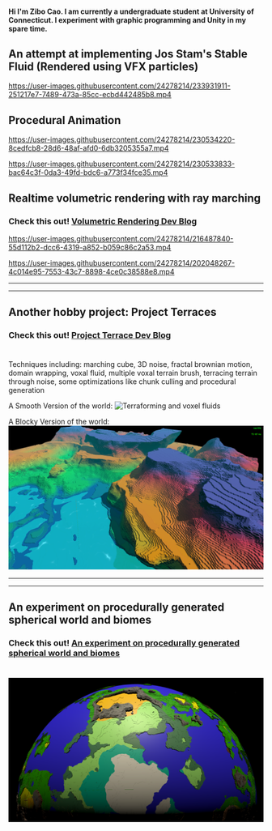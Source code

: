 #### Hi I'm Zibo Cao. I am currently a undergraduate student at University of Connecticut. I experiment with graphic programming and Unity in my spare time. ####


## An attempt at implementing Jos Stam's Stable Fluid (Rendered using VFX particles)



https://user-images.githubusercontent.com/24278214/233931911-251217e7-7489-473a-85cc-ecbd442485b8.mp4




## Procedural Animation ##



https://user-images.githubusercontent.com/24278214/230534220-8cedfcb8-28d6-48af-afd0-6db3205355a7.mp4



https://user-images.githubusercontent.com/24278214/230533833-bac64c3f-0da3-49fd-bdc6-a773f34fce35.mp4




## Realtime volumetric rendering with ray marching ##

### Check this out! <a href = https://github.com/FzComet206/Volumetirc-Rendering/blob/master/README.md>  Volumetric Rendering Dev Blog </a> ###

https://user-images.githubusercontent.com/24278214/216487840-55d112b2-dcc6-4319-a852-b059c86c2a53.mp4

https://user-images.githubusercontent.com/24278214/202048267-4c014e95-7553-43c7-8898-4ce0c38588e8.mp4

---
---

## Another hobby project: Project Terraces ##

### Check this out! <a href = https://github.com/FzComet206/Project-Terraces/blob/master/README.md> Project Terrace Dev Blog</a> ###
#


Techniques including: marching cube, 3D noise, fractal brownian motion, domain wrapping, voxal fluid, multiple voxal terrain brush, terracing terrain through noise, some optimizations like chunk culling and procedural generation 

A Smooth Version of the world:
![Terraforming and voxel fluids](Images/Realm0.png)

A Blocky Version of the world:
![Terraforming and voxel fluids](Images/Realm1.png)

---
---

## An experiment on procedurally generated spherical world and biomes ##

### Check this out! <a href = https://github.com/FzComet206/Spherical-World-Generation/blob/master/README.md> An experiment on procedurally generated spherical world and biomes </a> ###

#

![A planet](Images/World.png)
